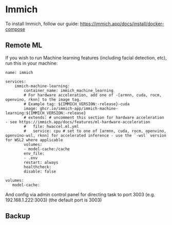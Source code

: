 # Immich

To install Immich, follow our guide: https://immich.app/docs/install/docker-compose

## Remote ML
If you wish to run Machine learning features (including facial detection, etc), run this in your machine:

```
name: immich

services:
    immich-machine-learning:
        container_name: immich_machine_learning
        # For hardware acceleration, add one of -[armnn, cuda, rocm, openvino, rknn] to the image tag.
        # Example tag: ${IMMICH_VERSION:-release}-cuda
        image: ghcr.io/immich-app/immich-machine-learning:${IMMICH_VERSION:-release}
        # extends: # uncomment this section for hardware acceleration - see https://immich.app/docs/features/ml-hardware-acceleration
        #   file: hwaccel.ml.yml
        #   service: cpu # set to one of [armnn, cuda, rocm, openvino, openvino-wsl, rknn] for accelerated inference - use the `-wsl` version for WSL2 where applicable
        volumes:
        - model-cache:/cache
        env_file:
        - .env
        restart: always
        healthcheck:
        disable: false

volumes:
   model-cache:

```

And config via admin control panel for directing task to port 3003 (e.g. 192.168.1.222:3003) (the default port is 3003)

## Backup